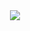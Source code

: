 

<center><img src="https://upload.wikimedia.org/wikipedia/commons/thumb/3/35/Tux.svg/512px-Tux.svg.png"></center>
